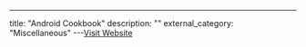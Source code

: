 ---
title: "Android Cookbook"
description: ""
external_category: "Miscellaneous"
---[Visit Website](https://androidcookbook.com/)

